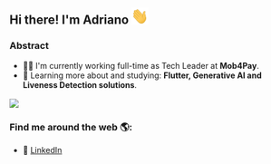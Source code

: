 
## Hi there! I'm Adriano <img src="https://github.com/Adrianogba/adrianogba/blob/main/Hi.gif" width="30px"></h2>

### Abstract

- 👨‍💻 I'm currently working full-time as Tech Leader at **Mob4Pay**.
- 🌱 Learning more about and studying: **Flutter, Generative AI and Liveness Detection solutions**.

<a href="https://github.com/anuraghazra/github-readme-stats">
    <img
      align="center"
      src="https://github-readme-stats.vercel.app/api/top-langs/?username=adrianogba&layout=compact"
    />
  </a>


### Find me around the web 🌎:
- 💼 <a href="https://www.linkedin.com/in/adriano-martins-de-pontes-b1b2a420/">LinkedIn</a>
